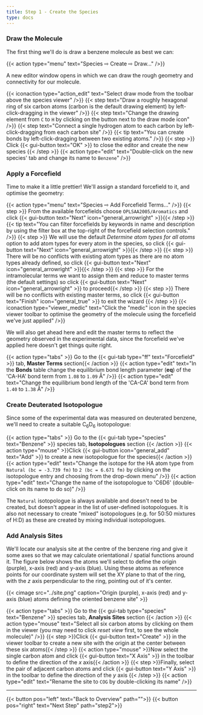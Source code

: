 ```yaml
---
title: Step 1 - Create the Species
type: docs
---
```



### Draw the Molecule

The first thing we'll do is draw a benzene molecule as best we can:

{{< action type="menu" text="Species &#8680; Create &#8680; Draw..." />}}

A new editor window opens in which we can draw the rough geometry and connectivity for our molecule.

{{< iconaction type="action_edit" text="Select draw mode from the toolbar above the species viewer" />}}
{{< step text="Draw a roughly hexagonal ring of six carbon atoms (carbon is the default drawing element) by left-click-dragging in the viewer" />}}
{{< step text="Change the drawing element from `C` to `H` by clicking on the button next to the draw mode icon" />}}
{{< step text="Connect a single hydrogen atom to each carbon by left-click-dragging from each carbon site" />}}
{{< tip text="You can create bonds by left-click-dragging between two existing atoms." />}}
{{< step >}} Click {{< gui-button text="OK" >}} to close the editor and create the new species {{< /step >}}
{{< action type="edit" text="Double-click on the new species' tab and change its name to `Benzene`" />}}

### Apply a Forcefield

Time to make it a little prettier!  We'll assign a standard forcefield to it, and optimise the geometry:

{{< action type="menu" text="Species &#8680; Add Forcefield Terms..." />}}
{{< step >}} From the available forcefields choose `OPLSAA2005/Aromatics` and click {{< gui-button text="Next" icon="general_arrowright" >}}{{< /step >}}
{{< tip text="You can filter forcefields by keywords in name and description by using the filter box at the top-right of the forcefield selection controls." />}}
{{< step >}} We will use the default _Determine atom types for all atoms_ option to add atom types for every atom in the species, so click {{< gui-button text="Next" icon="general_arrowright" >}}{{< /step >}}
{{< step >}} There will be no conflicts with existing atom types as there are no atom types already defined, so click {{< gui-button text="Next" icon="general_arrowright" >}}{{< /step >}}
{{< step >}} For the intramolecular terms we want to assign them and reduce to master terms (the default settings) so click {{< gui-button text="Next" icon="general_arrowright" >}} to proceed{{< /step >}}
{{< step >}} There will be no conflicts with existing master terms, so click {{< gui-button text="Finish" icon="general_true" >}} to exit the wizard {{< /step >}}
{{< iconaction type="viewer_medic" text="Click the \"medic\" icon in the species viewer toolbar to optimise the geometry of the molecule using the forcefield we've just applied" />}}


We will also get ahead here and edit the master terms to reflect the geometry observed in the experimental data, since the forcefield we've applied here doesn't get things quite right.

{{< action type="tabs" >}} Go to the {{< gui-tab type="ff"  text="Forcefield" >}} tab, **Master Terms** section{{< /action >}}
{{< action type="edit" text="In the **Bonds** table change the equilibrium bond length parameter (**eq**) of the 'CA-HA' bond term from `1.08` to `1.09` &#8491;" />}}
{{< action type="edit" text="Change the equilibrium bond length of the 'CA-CA' bond term from `1.40` to `1.38` &#8491;" />}}

### Create Deuterated Isotopologue

Since some of the experimental data was measured on deuterated benzene, we'll need to create a suitable C<sub>6</sub>D<sub>6</sub> isotopologue:

{{< action type="tabs" >}} Go to the {{< gui-tab type="species"  text="Benzene" >}} species tab, **Isotopologues** section {{< /action >}}
{{< action type="mouse" >}}Click {{< gui-button icon="general_add" text="Add" >}} to create a new isotopologue for the species{{< /action >}}
{{< action type="edit" text="Change the isotope for the HA atom type from `Natural (bc = -3.739 fm)` to `2 (bc = 6.671 fm)` by clicking on the isotopologue entry and choosing from the drop-down menu" />}}
{{< action type="edit" text="Change the name of the isotopologue to 'C6D6' (double-click on its name to do so)" />}}


The `Natural` isotopologue is always available and doesn't need to be created, but doesn't appear in the list of user-defined isotopologues. It is also not necessary to create "mixed" isotopologues (e.g. for 50:50 mixtures of H:D) as these are created by mixing individual isotopologues.

### Add Analysis Sites

We'll locate our analysis site at the centre of the benzene ring and give it some axes so that we may calculate orientational / spatial functions around it. The figure below shows the atoms we'll select to define the origin (purple), x-axis (red) and y-axis (blue). Using these atoms as reference points for our coordinate system will set the XY plane to that of the ring, with the _z_ axis perpendicular to the ring, pointing out of it's center.

{{< cimage src="../site.png" caption="Origin (purple), x-axis (red) and y-axis (blue) atoms defining the oriented benzene site" >}}

{{< action type="tabs" >}} Go to the {{< gui-tab type="species"  text="Benzene" >}} species tab, **Analysis Sites** section {{< /action >}}
{{< action type="mouse" text="Select all six carbon atoms by clicking on them in the viewer (you may need to click _reset view_ first, to see the whole molecule)" />}}
{{< step >}}Click {{< gui-button text="Create" >}} in the viewer toolbar to create a new site with the origin at the center between these six atoms{{< /step >}}
{{< action type="mouse" >}}Now select the single carbon atom and click {{< gui-button text="X Axis" >}} in the toolbar to define the direction of the _x_ axis{{< /action >}}
{{< step >}}Finally, select the pair of adjacent carbon atoms and click {{< gui-button text="Y Axis" >}} in the toolbar to define the direction of the _y_ axis {{< /step >}}
{{< action type="edit" text="Rename the site to `COG` by double-clicking its name" />}}


* * *
{{< button pos="left" text="Back to Overview" path="">}}
{{< button pos="right" text="Next Step" path="step2">}}
